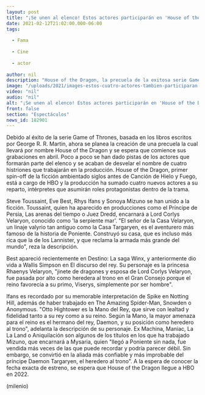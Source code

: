 ```yaml
---
layout: post
title: "¡Se unen al elenco! Estos actores participarán en 'House of the Dragon', precuela de GOT"
date: 2021-02-12T21:02:00.000-06:00
tags:
  
  - Fama
  
  - Cine
  
  - actor
  
author: nil
description: "House of the Dragon, la precuela de la exitosa serie Game of Thrones poco a poco desvela su elenco. Estos cuatro actores se unen a la producción. "
image: "/uploads/2021/images-estos-cuatro-actores-tambien-participaran.jpg"
video: "nil"
audio: "nil"
alt: "¡Se unen al elenco! Estos actores participarán en 'House of the Dragon', precuela de GOT"
front: false
section: "Espectáculos"
news_id: 182901
---
```


Debido al éxito de la serie Game of Thrones, basada en los libros escritos por George R. R. Martin, ahora se planea la creación de una precuela la cual llevará por nombre House of the Dragon y se espera que comience sus grabaciones en abril. Poco a poco se han dado pistas de los actores que formarán parte del elenco y se acaban de desvelar el nombre de cuatro histriones que trabajarán en la producción. House of the Dragon, primer spin-off de la ficción ambientado siglos antes de Canción de Hielo y Fuego, está a cargo de HBO y la producción ha sumado cuatro nuevos actores a su reparto, intérpretes que asumirán roles protagonistas dentro de la trama.

Steve Toussaint, Eve Best, Rhys Ifans y Sonoya Mizuno se han unido a la ficción. Toussaint, quien ha aparecido en producciones como el Príncipe de Persia, Las arenas del tiempo o Juez Dredd, encarnará a Lord Corlys Velaryon, conocido como 'la serpiente mar'. "El señor de la Casa Velaryon, un linaje valyrio tan antiguo como la Casa Targaryen, es el aventurero más famoso de la historia de Poniente. Construyó su casa, que es incluso más rica que la de los Lannister, y que reclama la armada más grande del mundo", reza la descripción. 

Best apareció recientemente en Destino: La saga Winx, y anteriormente dio vida a Wallis Simpson en El discurso del rey. Su personaje es la princesa Rhaenys Velaryon, "jinete de dragones y esposa de Lord Corlys Velaryon, fue pasada por alto como heredera al trono en el Gran Consejo porque el reino favorecía a su primo, Viserys, simplemente por ser hombre". 

 Ifans es recordado por su memorable interpretación de Spike en Notting Hill, además de haber trabajado en The Amazing Spider-Man, Snowden o Anonymous. "Otto Hightower es la Mano del Rey, que sirve con lealtad y fidelidad tanto a su rey como a su reino. Según la Mano, la mayor amenaza para el reino es el hermano del rey, Daemon, y su posición como heredero al trono", adelanta la descripción de su personaje. Ex Machina, Maniac, La La Land o Aniquilación son algunos de los títulos en los que ha trabajado Mizuno, que encarnará a Mysaria, quien "llegó a Poniente sin nada, fue vendida más veces de las que puede recordar y podría parecer débil. Sin embargo, se convirtió en la aliada más confiable y más improbable del príncipe Daemon Targaryen, el heredero al trono". A la espera de conocer la fecha exacta de estreno, se espera que House of the Dragon llegue a HBO en 2022.

(milenio)
